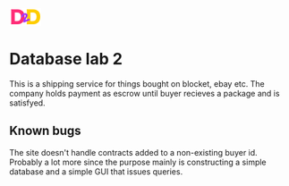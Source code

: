 ![](d2d_app/static/d2d_app/logo.png)
# Database lab 2
This is a shipping service for things bought on blocket, ebay etc. The company holds payment as escrow until buyer recieves
a package and is satisfyed.

## Known bugs
The site doesn't handle contracts added to a non-existing buyer id. Probably a lot more since the purpose mainly is constructing a simple database and a simple GUI that issues queries.
